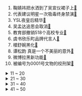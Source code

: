 1. 鞠婧祎把水洒到了吴宣仪裙子上[:link:](https://s.weibo.com/weibo?q=%23鞠婧祎把水洒到了吴宣仪裙子上%23&Refer=top)
2. 代表建议明星一次吸毒终身禁演[:link:](https://s.weibo.com/weibo?q=%23代表建议明星一次吸毒终身禁演%23&Refer=top)
3. YSL夜皇后精华[:link:](https://s.weibo.com/weibo?q=%23YSL夜皇后精华%23&Refer=top)
4. 吴孟达追思会取消[:link:](https://s.weibo.com/weibo?q=%23吴孟达追思会取消%23&Refer=top)
5. 教育部撤销518个高校专业[:link:](https://s.weibo.com/weibo?q=%23教育部撤销518个高校专业%23&Refer=top)
6. 虞书欣乐町品牌代言人[:link:](https://s.weibo.com/weibo?q=%23虞书欣乐町品牌代言人%23&Refer=top)
7. 楼舒婉黑化[:link:](https://s.weibo.com/weibo?q=%23楼舒婉黑化%23&Refer=top)
8. 谭松韵 真是一个不美丽的意外[:link:](https://s.weibo.com/weibo?q=%23谭松韵%20真是一个不美丽的意外%23&Refer=top)
9. 微博拉黑新功能[:link:](https://s.weibo.com/weibo?q=%23微博拉黑新功能%23&Refer=top)
10. 被编号为0001号文物的绞刑架[:link:](https://s.weibo.com/weibo?q=%23被编号为0001号文物的绞刑架%23&Refer=top)
<details>
<summary>11 ~ 20</summary>

11. 当仿妆博主开挂了[:link:](https://s.weibo.com/weibo?q=%23当仿妆博主开挂了%23&Refer=top)
12. 王源的花漏水了[:link:](https://s.weibo.com/weibo?q=%23王源的花漏水了%23&Refer=top)
13. 上海凉城路[:link:](https://s.weibo.com/weibo?q=%23上海凉城路%23&Refer=top)
14. 世卫称年底前结束疫情不现实[:link:](https://s.weibo.com/weibo?q=%23世卫称年底前结束疫情不现实%23&Refer=top)
15. 55岁男子回应娶年轻智障女孩[:link:](https://s.weibo.com/weibo?q=%2355岁男子回应娶年轻智障女孩%23&Refer=top)
16. 赘婿[:link:](https://s.weibo.com/weibo?q=%23赘婿%23&Refer=top)
17. 全球近10%人口具有新冠病毒抗体[:link:](https://s.weibo.com/weibo?q=%23全球近10%人口具有新冠病毒抗体%23&Refer=top)
18. 19岁女孩持美工刀抢金店[:link:](https://s.weibo.com/weibo?q=%2319岁女孩持美工刀抢金店%23&Refer=top)
19. 绿茶和被撩的男友哪个更让人生气[:link:](https://s.weibo.com/weibo?q=%23绿茶和被撩的男友哪个更让人生气%23&Refer=top)
20. 宋轶好嫁风造型[:link:](https://s.weibo.com/weibo?q=%23宋轶好嫁风造型%23&Refer=top)
</details>
<details>
<summary>21 ~ 30</summary>

21. 白宇发出来的面只是冰山一角[:link:](https://s.weibo.com/weibo?q=%23白宇发出来的面只是冰山一角%23&Refer=top)
22. 宋轶演的戴希希[:link:](https://s.weibo.com/weibo?q=%23宋轶演的戴希希%23&Refer=top)
23. 胡宇桐粉丝社死现场[:link:](https://s.weibo.com/weibo?q=%23胡宇桐粉丝社死现场%23&Refer=top)
24. 岳云鹏辟谣自己拍电影[:link:](https://s.weibo.com/weibo?q=%23岳云鹏辟谣自己拍电影%23&Refer=top)
25. 央视复盘货拉拉事件[:link:](https://s.weibo.com/weibo?q=%23央视复盘货拉拉事件%23&Refer=top)
26. 周柯宇抽烟[:link:](https://s.weibo.com/weibo?q=%23周柯宇抽烟%23&Refer=top)
27. 老人骑三轮5公里为重外孙女买气球[:link:](https://s.weibo.com/weibo?q=%23老人骑三轮5公里为重外孙女买气球%23&Refer=top)
28. 海底捞2020年净利润下降约90%[:link:](https://s.weibo.com/weibo?q=%23海底捞2020年净利润下降约90%%23&Refer=top)
29. 美国得州最大电力公司申请破产[:link:](https://s.weibo.com/weibo?q=%23美国得州最大电力公司申请破产%23&Refer=top)
30. 萨科齐被判处有期徒刑3年缓刑2年[:link:](https://s.weibo.com/weibo?q=%23萨科齐被判处有期徒刑3年缓刑2年%23&Refer=top)
</details>
<details>
<summary>31 ~ 40</summary>

31. 嗯哼被送外号小李现[:link:](https://s.weibo.com/weibo?q=%23嗯哼被送外号小李现%23&Refer=top)
32. 关晓彤朋友每天都问她在干嘛[:link:](https://s.weibo.com/weibo?q=%23关晓彤朋友每天都问她在干嘛%23&Refer=top)
33. 网友建议民政局3月14日上班[:link:](https://s.weibo.com/weibo?q=%23网友建议民政局3月14日上班%23&Refer=top)
34. 蒋依依演技[:link:](https://s.weibo.com/weibo?q=%23蒋依依演技%23&Refer=top)
35. 日本计划3月7日全面结束紧急状态[:link:](https://s.weibo.com/weibo?q=%23日本计划3月7日全面结束紧急状态%23&Refer=top)
36. 山河令[:link:](https://s.weibo.com/weibo?q=%23山河令%23&Refer=top)
37. 刺杀小说家票房破9亿[:link:](https://s.weibo.com/weibo?q=%23刺杀小说家票房破9亿%23&Refer=top)
38. 9款泡面的神仙吃法[:link:](https://s.weibo.com/weibo?q=%239款泡面的神仙吃法%23&Refer=top)
39. 郭艾伦说票王就是漂亮之王[:link:](https://s.weibo.com/weibo?q=%23郭艾伦说票王就是漂亮之王%23&Refer=top)
40. 刘西瓜叫苏檀儿嫂子[:link:](https://s.weibo.com/weibo?q=%23刘西瓜叫苏檀儿嫂子%23&Refer=top)
</details>
<details>
<summary>41 ~ 50</summary>

41. 王者荣耀露娜皮肤[:link:](https://s.weibo.com/weibo?q=%23王者荣耀露娜皮肤%23&Refer=top)
42. 上海凉城路交通事故已致2死5伤[:link:](https://s.weibo.com/weibo?q=%23上海凉城路交通事故已致2死5伤%23&Refer=top)
43. 顶楼[:link:](https://s.weibo.com/weibo?q=%23顶楼%23&Refer=top)
44. 徐令宜用手为十一娘挡光[:link:](https://s.weibo.com/weibo?q=%23徐令宜用手为十一娘挡光%23&Refer=top)
45. 美国一对夫妻感染新冠死在家中[:link:](https://s.weibo.com/weibo?q=%23美国一对夫妻感染新冠死在家中%23&Refer=top)
46. 温客行[:link:](https://s.weibo.com/weibo?q=%23温客行%23&Refer=top)
47. 锦心似玉[:link:](https://s.weibo.com/weibo?q=%23锦心似玉%23&Refer=top)
48. 外交部回应中国对澳投资断崖式下降[:link:](https://s.weibo.com/weibo?q=%23外交部回应中国对澳投资断崖式下降%23&Refer=top)
49. 张伯礼建议培养扎根基层的全科医生[:link:](https://s.weibo.com/weibo?q=%23张伯礼建议培养扎根基层的全科医生%23&Refer=top)
50. 辣笔小球忏悔[:link:](https://s.weibo.com/weibo?q=%23辣笔小球忏悔%23&Refer=top)
</details>